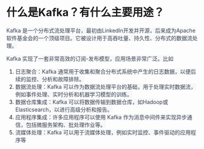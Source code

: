 # 什么是Kafka？有什么主要用途？

<font style="color:rgb(55, 65, 81);background-color:rgb(247, 247, 248);">Kafka 是一个分布式流处理平台，最初由LinkedIn开发并开源，后来成为Apache软件基金会的一个顶级项目。它被设计用于高吞吐量、持久性、分布式的数据流处理。</font>

<font style="color:rgb(55, 65, 81);background-color:rgb(247, 247, 248);">Kafka 实现了一套非常高效的订阅-发布模型，应用场景非常广泛。比如</font>

1. <font style="color:rgb(55, 65, 81);background-color:rgb(247, 247, 248);">日志聚合：Kafka 通常用于收集和聚合分布式系统中产生的日志数据，以便后续的监控、分析和故障排除。</font>
2. <font style="color:rgb(55, 65, 81);background-color:rgb(247, 247, 248);">数据流处理：Kafka 可以作为数据流处理平台的基础，用于处理实时数据流，例如事件处理、实时分析和机器学习模型的训练。</font>
3. <font style="color:rgb(55, 65, 81);background-color:rgb(247, 247, 248);">数据仓库集成：Kafka 可以将数据传输到数据仓库，如Hadoop或Elasticsearch，以进行高级分析和报告。</font>
4. <font style="color:rgb(55, 65, 81);background-color:rgb(247, 247, 248);">应用程序集成：许多应用程序可以使用 Kafka 作为消息中间件来实现异步通信，包括微服务架构、批处理作业等。</font>
5. <font style="color:rgb(55, 65, 81);background-color:rgb(247, 247, 248);">流媒体处理：Kafka 可以用于流媒体处理，例如实时监控、事件驱动的应用程序等</font>
